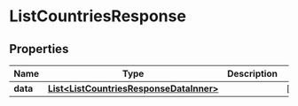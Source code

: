 

# ListCountriesResponse


## Properties

| Name | Type | Description | Notes |
|------------ | ------------- | ------------- | -------------|
|**data** | [**List&lt;ListCountriesResponseDataInner&gt;**](ListCountriesResponseDataInner.md) |  |  [optional] |



